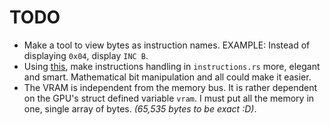 # TODO
-   Make a tool to view bytes as instruction names. EXAMPLE: Instead of displaying `0x04`, display `INC B`.
-   Using [this](https://gbdev.io/pandocs/CPU_Instruction_Set.html#cpu-instruction-set),
    make instructions handling in `instructions.rs` more, elegant and smart. Mathematical bit manipulation
    and all could make it easier.
-   The VRAM is independent from the memory bus. It is rather dependent 
    on the GPU's struct defined variable `vram`. I must put all the memory in one, single array of bytes.
    *(65,535 bytes to be exact :D)*.